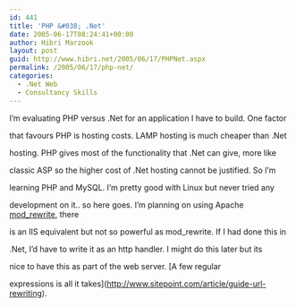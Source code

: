 ```yaml
---
id: 441
title: 'PHP &#038; .Net'
date: 2005-06-17T08:24:41+00:00
author: Hibri Marzook
layout: post
guid: http://www.hibri.net/2005/06/17/PHPNet.aspx
permalink: /2005/06/17/php-net/
categories:
  - .Net Web
  - Consultancy Skills
---
```

I&#8217;m evaluating PHP versus .Net for an application I have to build. One factor
  
that favours PHP is hosting costs. LAMP hosting is much cheaper than .Net
  
hosting. PHP gives most of the functionality that .Net can give, more like
  
classic ASP so the higher cost of .Net hosting cannot be justified. So I&#8217;m
  
learning&nbsp;PHP and MySQL. I&#8217;m pretty good with Linux but never tried any
  
development on it.. so here goes. I&#8217;m planning on using Apache [mod_rewrite](http://httpd.apache.org/docs/mod/mod_rewrite.html), there
  
is an IIS equivalent but not so powerful as mod_rewrite. If I had done this in
  
.Net, I&#8217;d have to write it as an http handler. I might do this later but its
  
nice to have this as part of the web server. [A few regular
  
expressions is all it takes](http://www.sitepoint.com/article/guide-url-rewriting).